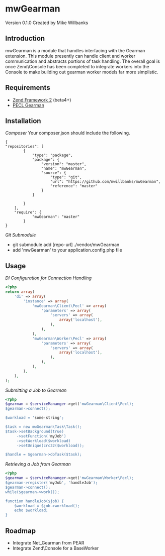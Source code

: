 mwGearman
===================
Version 0.1.0 Created by Mike Willbanks

Introduction
------------

mwGearman is a module that handles interfacing with the Gearman extension.
This module presently can handle client and worker communication and abstracts
portions of task handling.  The overall goal is once Zend\Console has been
completed to integrate workers into the Console to make building out gearman
worker models far more simplistic.

Requirements
------------

* [Zend Framework 2](https://github.com/zendframework/zf2) (beta4+)
* [PECL Gearman](http://pecl.php.net/package/gearman)

Installation
------------

*Composer*
Your composer.json should include the following. 

	{
	"repositories": [
	        {
	            "type": "package",
	            "package": {
	                "version": "master",
	                "name": "mwGearman",
	                "source": {
	                    "type": "git",
	                    "url": "https://github.com/mwillbanks/mwGearman",
	                    "reference": "master"
	                } 
	            }

	        }
	    ],
		"require": {
		        "mwGearman": "master"
		    }
    }

*Git Submodule*

* git submodule add [repo-url] ./vendor/mwGearman
* add 'mwGearman' to your application.config.php file

Usage
-----

*DI Configuration for Connection Handling*
```php
<?php
return array(
    'di' => array(
        'instance' => array(
            'mwGearman\Client\Pecl' => array(
                'parameters' => array(
                    'servers' => array(
                        array('localhost'),
                    ),
                ),
            ),
            'mwGearman\Worker\Pecl' => array(
                'parameters' => array(
                    'servers' => array(
                        array('localhost'),
                    ),
                ),
            ),
        ),
    ),
);
```

*Submitting a Job to Gearman*
```php
<?php
$gearman = $serviceMananger->get('mwGearman\Client\Pecl);
$gearman->connect();

$workload = 'some-string';

$task = new mwGearman\Task\Task();
$task->setBackground(true)
     ->setFunction('myJob')
     ->setWorkload($workload)
     ->setUnique(crc32($workload));

$handle = $gearman->doTask($task);
```

*Retrieving a Job from Gearman*
```php
<?php
$gearman = $serviceMananger->get('mwGearman\Worker\Pecl);
$gearman->register('myJob', 'handleJob');
$gearman->connect();
while($gearman->work());

function handleJob($job) {
    $workload = $job->workload();
    echo $workload;
}

```
Roadmap
-------
* Integrate Net\_Gearman from PEAR
* Integrate Zend\Console for a BaseWorker
